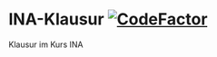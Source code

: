 # INA-Klausur [![CodeFactor](https://www.codefactor.io/repository/github/juli0n21/ina-klausur/badge)](https://www.codefactor.io/repository/github/juli0n21/ina-klausur)
Klausur im Kurs INA
